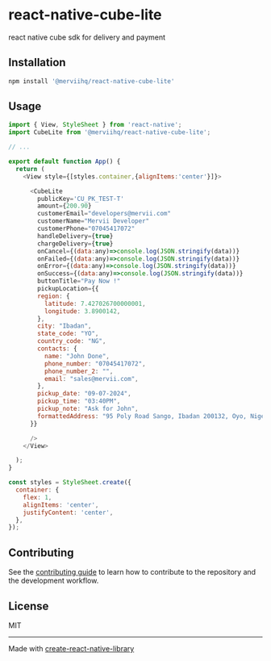 # react-native-cube-lite

react native cube sdk for delivery and payment

## Installation

```sh
npm install '@merviihq/react-native-cube-lite'
```

## Usage

```js
import { View, StyleSheet } from 'react-native';
import CubeLite from '@merviihq/react-native-cube-lite';

// ...

export default function App() {
  return (
    <View style={[styles.container,{alignItems:'center'}]}>

      <CubeLite
        publicKey='CU_PK_TEST-T'
        amount={200.90}
        customerEmail="developers@mervii.com"
        customerName="Mervii Developer"
        customerPhone="07045417072"
        handleDelivery={true}
        chargeDelivery={true}
        onCancel={(data:any)=>console.log(JSON.stringify(data))}
        onFailed={(data:any)=>console.log(JSON.stringify(data))}
        onError={(data:any)=>console.log(JSON.stringify(data))}
        onSuccess={(data:any)=>console.log(JSON.stringify(data))}
        buttonTitle="Pay Now !"
        pickupLocation={{
        region: {
          latitude: 7.427026700000001,
          longitude: 3.8900142,
        },
        city: "Ibadan",
        state_code: "YO",
        country_code: "NG",
        contacts: {
          name: "John Done",
          phone_number: "07045417072",
          phone_number_2: "",
          email: "sales@mervii.com",
        },
        pickup_date: "09-07-2024",
        pickup_time: "03:40PM",
        pickup_note: "Ask for John",
        formattedAddress: "95 Poly Road Sango, Ibadan 200132, Oyo, Nigeria",
      }}

      />
    </View>

  );
}

const styles = StyleSheet.create({
  container: {
    flex: 1,
    alignItems: 'center',
    justifyContent: 'center',
  },
});
```

## Contributing

See the [contributing guide](CONTRIBUTING.md) to learn how to contribute to the repository and the development workflow.

## License

MIT

---

Made with [create-react-native-library](https://github.com/callstack/react-native-builder-bob)
